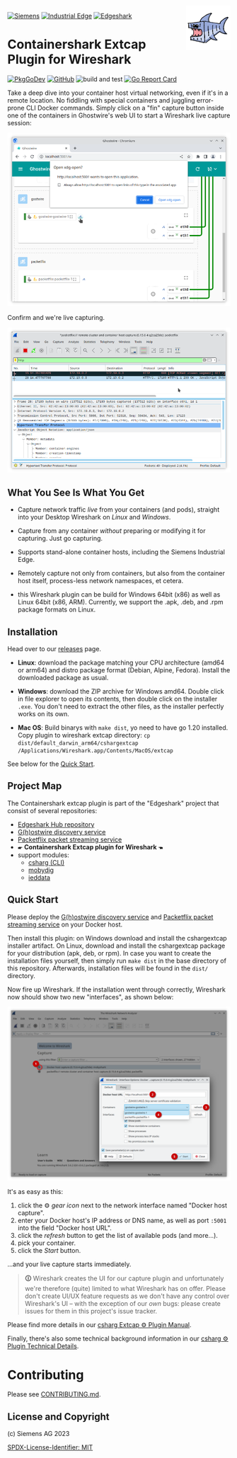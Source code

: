 <img align="right" width="100" height="100" src="images/csharg-icon-100x100-ltr.png" style="padding: 0 0 1ex 0.8em">

[![Siemens](https://img.shields.io/badge/github-siemens-009999?logo=github)](https://github.com/siemens)
[![Industrial Edge](https://img.shields.io/badge/github-industrial%20edge-e39537?logo=github)](https://github.com/industrial-edge)
[![Edgeshark](https://img.shields.io/badge/github-Edgeshark-003751?logo=github)](https://github.com/siemens/edgeshark)

# Containershark Extcap Plugin for Wireshark

[![PkgGoDev](https://pkg.go.dev/badge/github.com/siemens/cshargextcap)](https://pkg.go.dev/github.com/siemens/cshargextcap)
[![GitHub](https://img.shields.io/github/license/siemens/cshargextcap)](https://img.shields.io/github/license/siemens/cshargextcap)
![build and test](https://github.com/siemens/cshargextcap/workflows/build%20and%20test/badge.svg?branch=main)
[![Go Report Card](https://goreportcard.com/badge/github.com/siemens/cshargextcap)](https://goreportcard.com/report/github.com/siemens/cshargextcap)

Take a deep dive into your container host virtual networking, even if it's in a
remote location. No fiddling with special containers and juggling error-prone
CLI Docker commands. Simply click on a "fin" capture button inside one of the
containers in Ghostwire's web UI to start a Wireshark live capture session:

![Click the Fin!](images/gw-fin-ui.png)

Confirm and we're live capturing.

![](images/ws-pf-capture.png)

## What You See Is What You Get

- Capture network traffic _live_ from your containers (and pods), straight into
  your Desktop Wireshark on _Linux_ and _Windows_.

- Capture from any container _without_ preparing or modifying it for capturing.
  Just go capturing.

- Supports stand-alone container hosts, including the Siemens Industrial Edge.

- Remotely capture not only from containers, but also from the container host
  itself, process-less network namespaces, et cetera.

- this Wireshark plugin can be build for Windows 64bit (x86) as well as Linux
  64bit (x86, ARM). Currently, we support the .apk, .deb, and .rpm package
  formats on Linux.

## Installation

Head over to our
[releases](https://github.com/siemens/cshargextcap/releases/latest) page.

- **Linux**: download the package matching your CPU architecture (amd64 or
  arm64) and distro package format (Debian, Alpine, Fedora). Install the
  downloaded package as usual.

- **Windows**: download the ZIP archive for Windows amd64. Double click in file
  explorer to open its contents, then double click on the installer `.exe`. You
  don't need to extract the other files, as the installer perfectly works on its
  own.

- **Mac OS**: Build binarys with `make dist`, yo need to have go 1.20 installed.
  Copy plugin to wireshark extcap directory: `cp dist/default_darwin_arm64/cshargextcap /Applications/Wireshark.app/Contents/MacOS/extcap`

See below for the [Quick Start](#quick-start).

## Project Map

The Containershark extcap plugin is part of the "Edgeshark" project that consist
of several repositories:
- [Edgeshark Hub repository](https://github.com/siemens/edgeshark)
- [G(h)ostwire discovery service](https://github.com/siemens/ghostwire)
- [Packetflix packet streaming service](https://github.com/siemens/packetflix)
- 🖝 **Containershark Extcap plugin for Wireshark** 🖜
- support modules:
  - [csharg (CLI)](https://github.com/siemens/csharg)
  - [mobydig](https://github.com/siemens/mobydig)
  - [ieddata](https://github.com/siemens/ieddata)

## Quick Start

Please deploy the [G(h)ostwire discovery
service](https://github.com/siemens/ghostwire) and [Packetflix packet streaming
service](https://github.com/siemens/packetflix) on your Docker host.

Then install this plugin: on Windows download and install the cshargextcap
installer artifact. On Linux, download and install the cshargextcap package for
your distribution (apk, deb, or rpm). In case you want to create the
installation files yourself, then simply run `make dist` in the base directory
of this repository. Afterwards, installation files will be found in the `dist/`
directory.

Now fire up Wireshark. If the installation went through correctly, Wireshark now
should show two new "interfaces", as shown below: 

![Container Live Capture](images/cs-docker-defaulttab.png)

It's as easy as this:

1. click the ⚙ _gear icon_ next to the network interface named "Docker host
   capture".
2. enter your Docker host's IP address or DNS name, as well as port `:5001` into
   the field "Docker host URL".
3. click the _refresh_ button to get the list of available pods (and more...).
4. pick your container.
5. click the _Start_ button.

...and your live capture starts immediately.

> **🛈** Wireshark creates the UI for our capture plugin and unfortunately we're
> therefore (quite) limited to what Wireshark has on offer. Please don't create
> UI/UX feature requests as we don't have any control over Wireshark's UI – with
> the exception of our _own_ bugs: please create issues for them in this
> project's issue tracker.

Please find more details in our [csharg Extcap ⚙ Plugin Manual](docs/manual.md).

Finally, there's also some technical background information in our
[csharg ⚙ Plugin Technical Details](docs/technical.md).

# Contributing

Please see [CONTRIBUTING.md](CONTRIBUTING.md).

## License and Copyright

(c) Siemens AG 2023

[SPDX-License-Identifier: MIT](LICENSE)
